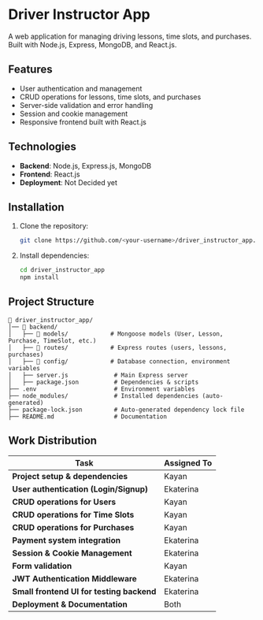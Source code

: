 # Driver Instructor App

A web application for managing driving lessons, time slots, and purchases. Built with Node.js, Express, MongoDB, and React.js.

## Features
- User authentication and management
- CRUD operations for lessons, time slots, and purchases
- Server-side validation and error handling
- Session and cookie management
- Responsive frontend built with React.js

## Technologies
- **Backend**: Node.js, Express.js, MongoDB
- **Frontend**: React.js
- **Deployment**: Not Decided yet

## Installation
1. Clone the repository:
   ```bash
   git clone https://github.com/<your-username>/driver_instructor_app.git
   ```
2. Install dependencies:
   ```bash
   cd driver_instructor_app
   npm install
   ```

## Project Structure
```
📂 driver_instructor_app/
│── 📂 backend/
│   ├── 📂 models/            # Mongoose models (User, Lesson, Purchase, TimeSlot, etc.)
│   ├── 📂 routes/            # Express routes (users, lessons, purchases)
│   ├── 📂 config/            # Database connection, environment variables
│   ├── server.js             # Main Express server
│   ├── package.json          # Dependencies & scripts  
├── .env                      # Environment variables
├── node_modules/             # Installed dependencies (auto-generated)
├── package-lock.json         # Auto-generated dependency lock file  
├── README.md                 # Documentation
```

## Work Distribution
| Task                                      | Assigned To  |
|-------------------------------------------|-------------|
| **Project setup & dependencies**          | Kayan       |
| **User authentication (Login/Signup)**    | Ekaterina   |
| **CRUD operations for Users**             | Kayan       |
| **CRUD operations for Time Slots**        | Kayan       |
| **CRUD operations for Purchases**         | Kayan       |
| **Payment system integration**            | Ekaterina   |
| **Session & Cookie Management**           | Ekaterina   |
| **Form validation**                        | Kayan       |
| **JWT Authentication Middleware**         | Ekaterina   |
| **Small frontend UI for testing backend** | Ekaterina   |
| **Deployment & Documentation**            | Both        |

